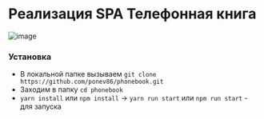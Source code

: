 # Реализация SPA Телефонная книга


![image](https://d3dehtdmp2rwcw.cloudfront.net/ms_414226/sji8HSmeSWvINJRIyaPWQPCGkHyFZs/React%2BApp%2B-%2BGoogle%2BChrome%2B2021-06-29%2B19.36.15.png?Expires=1624968000&Signature=YJIOTwq0f7BirMYeKeCPCHPCFCqWSeLYjeIqgmXdJAF1B3~CTOL71XIskbg5BowC-JYiqmzXFDV8QFTo4vmo4xvzYSEXg8VB0Kya1aC5JhhnkcZl-Q~jIvRmZru1Bl3MiCEIesktyeg25ogufnYD8~O46oqaM~hWcXd0-l8ehPeNjsRXLlrDaUlROLeCyvDg~JctBAp0hQxy~CkLKmCAzsRgum1bah3wOiBwqMIYaW4SZtC0aFKJuJESKzWGX0mtk8rYhS9oac-vMUwQxfAsy6tjBCielz5UfnteMHBgl9iFg-reZPczHofaB2OW~Qv8M2IIbYI~7pzFjeLqxc9iNQ__&Key-Pair-Id=APKAJBCGYQYURKHBGCOA)



### Установка
 - В локальной папке вызываем `git clone https://github.com/ponev86/phonebook.git`
 - Заходим в папку `cd phonebook`
 - `yarn install` или `npm install` -> `yarn run start` или `npm run start` - для запуска
